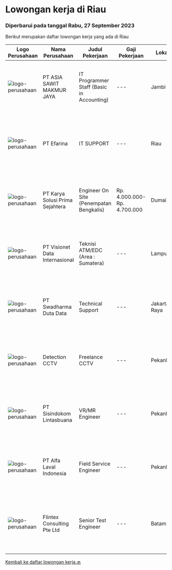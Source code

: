 
  # Lowongan kerja di Riau

  ### Diperbarui pada tanggal Rabu, 27 September 2023

  Berikut merupakan daftar lowongan kerja yang ada di Riau

  |Logo Perusahaan | Nama Perusahaan | Judul Pekerjaan | Gaji Pekerjaan | Lokasi | Deskripsi | Tanggal diunggah | Pranala |
  | -------------- | --------------- | --------------- | --------- | --------- | -------------- | ------- | ----------- |
  |![logo-perusahaan](https://image-service-cdn.seek.com.au/c58ac4ddf63df9bf344f4f5b2f1e3c6e81763ec7/ee4dce1061f3f616224767ad58cb2fc751b8d2dc)|PT ASIA SAWIT MAKMUR JAYA|IT Programmer Staff (Basic in Accounting)|---|Jambi|IT Programmer Staff (Basic in Accounting)Job Description :- Provide Working Experience as a Financial Accountant- Familiarity with bookkeeping and...|Selasa, 19 September 2023|https://www.jobstreet.co.id/id/job/it-programmer-staff-basic-in-accounting-4474836?token=0~2ec57b52-5608-48da-873b-db10498a161f&sectionRank=1&jobId=jobstreet-id-job-4474836|
|![logo-perusahaan](https://image-service-cdn.seek.com.au/fac9a103b890aa5043515282ee6f470fb9cb059c/ee4dce1061f3f616224767ad58cb2fc751b8d2dc)|PT Efarina|IT SUPPORT|---|Riau|Memastikan semua peralatan komputer berfungsi dengan normal. Memastikan semua peralatan CCTV, Finger Print, Access Door dan peralatan lainya berfungsi...|Jumat, 15 September 2023|https://www.jobstreet.co.id/id/job/it-support-4470986?token=0~2ec57b52-5608-48da-873b-db10498a161f&sectionRank=2&jobId=jobstreet-id-job-4470986|
|![logo-perusahaan](https://image-service-cdn.seek.com.au/bb0f2c313297f2db3d497466b95d7da85644edc0/ee4dce1061f3f616224767ad58cb2fc751b8d2dc)|PT Karya Solusi Prima Sejahtera|Engineer On Site (Penempatan Bengkalis)|Rp. 4.000.000-Rp. 4.700.000|Dumai|Kualifikasi : Pendidikan minimal D3/S1 Teknik Informatika/Teknik Telekomunikasi Memiliki pengalaman pekerjaan di bidang yang sama minimal 1 tahun...|Kamis, 14 September 2023|https://www.jobstreet.co.id/id/job/engineer-on-site-penempatan-bengkalis-4469327?token=0~2ec57b52-5608-48da-873b-db10498a161f&sectionRank=3&jobId=jobstreet-id-job-4469327|
|![logo-perusahaan](https://image-service-cdn.seek.com.au/84d23b3586ee4efd70ea62878095fcc6b1639e33/ee4dce1061f3f616224767ad58cb2fc751b8d2dc)|PT Visionet Data Internasional|Teknisi ATM/EDC (Area : Sumatera)|---|Lampung|*) Menangani kebutuhan pelanggan di lokasi pelanggan agar terpenuhi SLA yang telah ditentukan.*) Menganalisa problem/case dengan akurat untuk...|Rabu, 13 September 2023|https://www.jobstreet.co.id/id/job/teknisi-atm-edc-area-%3A-sumatera-4467995?token=0~2ec57b52-5608-48da-873b-db10498a161f&sectionRank=4&jobId=jobstreet-id-job-4467995|
|![logo-perusahaan](https://image-service-cdn.seek.com.au/0f683dc67275bb803453d1e92fb7cd7b12b824b6/ee4dce1061f3f616224767ad58cb2fc751b8d2dc)|PT Swadharma Duta Data|Technical Support|---|Jakarta Raya|Pendidikan minimum D3/S1 Jurusan IT IPK Minimum 2.75 Memiliki pengalaman minimal 1 tahun (diutamakan) telah berhasil menyelesaikan ujian sertifikasi...|Rabu, 06 September 2023|https://www.jobstreet.co.id/id/job/technical-support-4460194?token=0~2ec57b52-5608-48da-873b-db10498a161f&sectionRank=5&jobId=jobstreet-id-job-4460194|
|![logo-perusahaan](https://image-service-cdn.seek.com.au/a7699c7c0400ce1fa64d1fb49a22b8b9c3dcc189/ee4dce1061f3f616224767ad58cb2fc751b8d2dc)|Detection CCTV|Freelance CCTV|---|Pekanbaru|KualifikasiPendidikan minimal SMA/Sederajatjujur, teliti gesit dalam bekerja menjalankan standar operasional pekerja dengan baik dan benarmempunyai...|Senin, 28 Agustus 2023|https://www.jobstreet.co.id/id/job/freelance-cctv-4450418?token=0~2ec57b52-5608-48da-873b-db10498a161f&sectionRank=6&jobId=jobstreet-id-job-4450418|
|![logo-perusahaan](https://image-service-cdn.seek.com.au/0c0f5a8eba28e76548451d3f79868e8a1ac80d4c/ee4dce1061f3f616224767ad58cb2fc751b8d2dc)|PT Sisindokom Lintasbuana|VR/MR Engineer|---|Pekanbaru|ResponsibilitiesThe candidates should have hands-on experience in metaverse systems, computer graphics, and video technology research initiatives, and...|Senin, 28 Agustus 2023|https://www.jobstreet.co.id/id/job/vr-mr-engineer-4450771?token=0~2ec57b52-5608-48da-873b-db10498a161f&sectionRank=7&jobId=jobstreet-id-job-4450771|
|![logo-perusahaan](https://image-service-cdn.seek.com.au/a4ef631a44804810fa84f4c7ed9973f6673d674a/ee4dce1061f3f616224767ad58cb2fc751b8d2dc)|PT Alfa Laval Indonesia|Field Service Engineer|---|Pekanbaru|At Alfa Laval, we always go that extra mile to overcome the toughest challenges. Our driving force is to accelerate success for our customers, people,...|Jumat, 08 September 2023|https://www.jobstreet.co.id/id/job/field-service-engineer-1036893645?token=0~2ec57b52-5608-48da-873b-db10498a161f&sectionRank=8&jobId=jobstreet-id-job-1036893645|
|![logo-perusahaan](https://i.ibb.co/sqvTCh9/112815900-stock-vector-no-image-available-icon-flat-vector.webp)|Flintex Consulting Pte Ltd|Senior Test Engineer|---|Batam|POSITION SUMMARY:Responsible for working in a group environment in coordination with engineering and manufacturing teams to support new products test...|Rabu, 30 Agustus 2023|https://www.jobstreet.co.id/id/job/senior-test-engineer-1036821914?token=0~2ec57b52-5608-48da-873b-db10498a161f&sectionRank=9&jobId=jobstreet-id-job-1036821914|


  [Kembali ke daftar lowongan kerja 🔙](../README.md#daftar-lowongan-kerja)
  